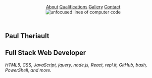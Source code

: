 <!DOCTYPE html>
<html>
<html lang="en">

<head>
  <meta charset="utf-8" />
  <meta name="viewport" content="width=device-width, initial-scale=1" />
  
</head>
<body>
  <header>
    <nav>
      <a href="#about">About</a>
      <a href="#qualifications">Qualifications</a>
      <a href="#gallery">Gallery</a>
      <a href="#contact">Contact</a>
    </nav>
    <div class="banner">
         <img src="https://images.unsplash.com/photo-1555949963-ff9fe0c870eb?ixlib=rb-1.2.1&ixid=eyJhcHBfaWQiOjEyMDd9&auto=format&fit=crop&w=1650&q=80" alt="unfocused lines of computer code" />
  </header>
  <section class="main">
    <div class="main_text">
      <h1>Paul Theriault</h1>
      <h2>Full Stack Web Developer</h2>
      <p><em>HTML5, CSS, JavaScript, jquery, node.js, React, repl.it, GitHub, bash, PowerShell, and more.</em></p>
    </div>     
    <div class=
   </section>

</body>
</html> 
 
